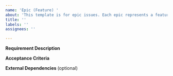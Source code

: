 ```yaml
---
name: 'Epic (Feature) '
about: 'This template is for epic issues. Each epic represents a feature. '
title: ''
labels: ''
assignees: ''

---
```


<strong> Requirement Description </strong>

<strong> Acceptance Criteria </strong>

<strong> External Dependencies </strong> (optional)
